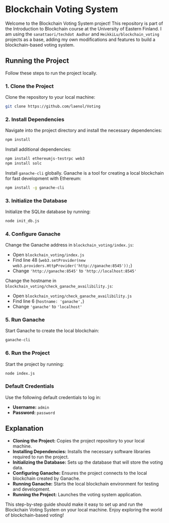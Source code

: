 # Blockchain Voting System

Welcome to the Blockchain Voting System project! This repository is part of the Introduction to Blockchain course at the University of Eastern Finland. I am using the `sanattaori/techdot Aadhar` and `HeikkiLu/blockchain_voting` projects as a base, adding my own modifications and features to build a blockchain-based voting system.

## Running the Project

Follow these steps to run the project locally.

### 1. Clone the Project
Clone the repository to your local machine:
```bash
git clone https://github.com/laenol/Voting
```

### 2. Install Dependencies
Navigate into the project directory and install the necessary dependencies:
```bash
npm install
```
Install additional dependencies:
```bash
npm install ethereumjs-testrpc web3
npm install solc
```
Install `ganache-cli` globally. Ganache is a tool for creating a local blockchain for fast development with Ethereum:
```bash
npm install -g ganache-cli
```

### 3. Initialize the Database
Initialize the SQLite database by running:
```bash
node init_db.js
```

### 4. Configure Ganache
Change the Ganache address in `blockchain_voting/index.js`:

- Open `blockchain_voting/index.js`
- Find line 48 (`web3.setProvider(new web3.providers.HttpProvider('http://ganache:8545'));`)
- Change `'http://ganache:8545'` to `'http://localhost:8545'`

Change the hostname in `blockchain_voting/check_ganache_availibility.js`:

- Open `blockchain_voting/check_ganache_availibility.js`
- Find line 6 (`hostname: 'ganache',`)
- Change `'ganache'` to `'localhost'`

### 5. Run Ganache
Start Ganache to create the local blockchain:
```bash
ganache-cli
```

### 6. Run the Project
Start the project by running:
```bash
node index.js
```

### Default Credentials
Use the following default credentials to log in:
- **Username:** `admin`
- **Password:** `password`

## Explanation

- **Cloning the Project:** Copies the project repository to your local machine.
- **Installing Dependencies:** Installs the necessary software libraries required to run the project.
- **Initializing the Database:** Sets up the database that will store the voting data.
- **Configuring Ganache:** Ensures the project connects to the local blockchain created by Ganache.
- **Running Ganache:** Starts the local blockchain environment for testing and development.
- **Running the Project:** Launches the voting system application.

This step-by-step guide should make it easy to set up and run the Blockchain Voting System on your local machine. Enjoy exploring the world of blockchain-based voting!
